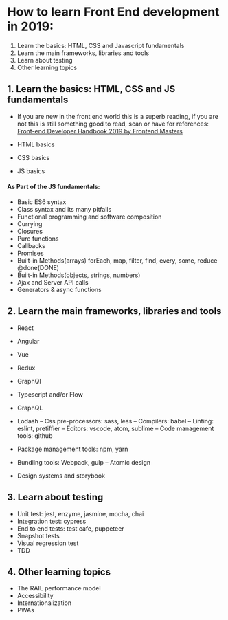 # How to learn Front End development in 2019:

1. Learn the basics: HTML, CSS and Javascript fundamentals
2. Learn the main frameworks, libraries and tools
3. Learn about testing
4. Other learning topics


## 1. Learn the basics: HTML, CSS and JS fundamentals

- If you are new in the front end world this is a superb reading, if you are not this is still something good to read, scan or have for references:  [Front-end Developer Handbook 2019 by Frontend Masters](https://frontendmasters.com/books/front-end-handbook/2019)

- HTML basics
- CSS basics
- JS basics

#### As Part of the JS fundamentals:
- Basic ES6 syntax
- Class syntax and its many pitfalls
- Functional programming and software composition
- Currying
- Closures
- Pure functions
- Callbacks
- Promises
- Built-in Methods(arrays) forEach, map, filter, find, every, some, reduce  @done(DONE)
- Built-in Methods(objects, strings, numbers)
- Ajax and Server API calls
- Generators & async functions

## 2. Learn the main frameworks, libraries and tools

- React
- Angular
- Vue

- Redux
- GraphQl
- Typescript and/or Flow
- GraphQL
- Lodash
– Css pre-processors: sass, less
– Compilers: babel
– Linting: eslint, pretiffier
– Editors: vscode, atom, sublime
– Code management tools: github
- Package management tools: npm, yarn
- Bundling tools: Webpack, gulp
– Atomic design
- Design systems and storybook

## 3. Learn about testing

- Unit test: jest, enzyme, jasmine, mocha, chai
- Integration test: cypress
- End to end tests: test cafe, puppeteer
- Snapshot tests
- Visual regression test
- TDD


## 4. Other learning topics

- The RAIL performance model
- Accessibility 
- Internationalization
- PWAs

